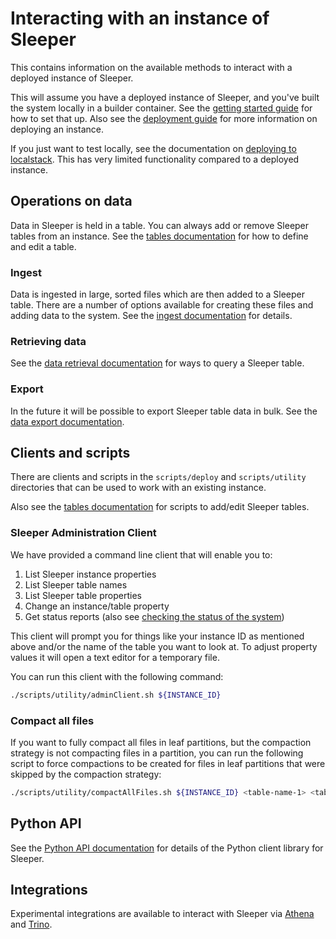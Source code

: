 Interacting with an instance of Sleeper
=======================================

This contains information on the available methods to interact with a deployed instance of Sleeper.

This will assume you have a deployed instance of Sleeper, and you've built the system locally in a builder container.
See the [getting started guide](getting-started.md) for how to set that up. Also see
the [deployment guide](deployment-guide.md) for more information on deploying an instance.

If you just want to test locally, see the documentation on [deploying to localstack](usage/deploy-to-localstack.md).
This has very limited functionality compared to a deployed instance.

## Operations on data

Data in Sleeper is held in a table. You can always add or remove Sleeper tables from an instance. See
the [tables documentation](usage/tables.md) for how to define and edit a table.

### Ingest

Data is ingested in large, sorted files which are then added to a Sleeper table. There are a number of options available
for creating these files and adding data to the system. See the [ingest documentation](usage/ingest.md) for details.

### Retrieving data

See the [data retrieval documentation](usage/data-retrieval.md) for ways to query a Sleeper table.

### Export

In the future it will be possible to export Sleeper table data in bulk. See the [data export documentation](usage/export.md).

## Clients and scripts

There are clients and scripts in the `scripts/deploy` and `scripts/utility` directories that can be used to work with an
existing instance.

Also see the [tables documentation](usage/tables.md#addedit-a-table) for scripts to add/edit Sleeper tables.

### Sleeper Administration Client

We have provided a command line client that will enable you to:

1) List Sleeper instance properties
2) List Sleeper table names
3) List Sleeper table properties
4) Change an instance/table property
5) Get status reports (also see [checking the status of the system](usage/status.md))

This client will prompt you for things like your instance ID as mentioned above and/or the name of the table you want to
look at. To adjust property values it will open a text editor for a temporary file.

You can run this client with the following command:

```bash
./scripts/utility/adminClient.sh ${INSTANCE_ID}
```

### Compact all files

If you want to fully compact all files in leaf partitions, but the compaction strategy is not compacting files in a
partition, you can run the following script to force compactions to be created for files in leaf partitions that were
skipped by the compaction strategy:

```bash
./scripts/utility/compactAllFiles.sh ${INSTANCE_ID} <table-name-1> <table-name-2> ...
```

## Python API

See the [Python API documentation](usage/python-api.md) for details of the Python client library for Sleeper.

## Integrations

Experimental integrations are available to interact with Sleeper
via [Athena](usage/data-retrieval.md#use-athena-to-perform-sql-analytics-and-queries) and [Trino](usage/trino.md).
